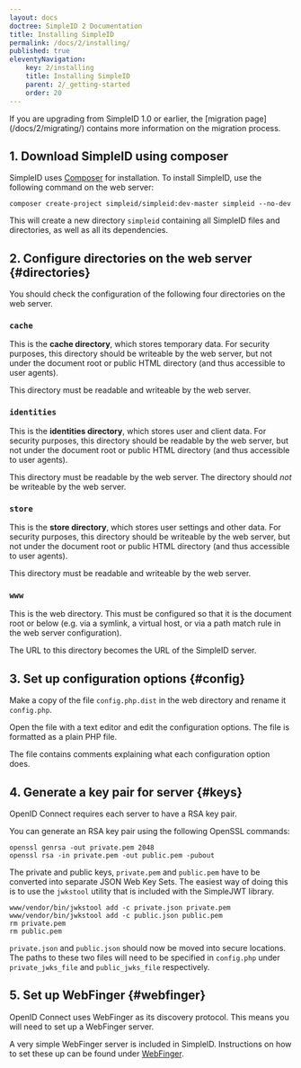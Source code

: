 ```yaml
---
layout: docs
doctree: SimpleID 2 Documentation
title: Installing SimpleID
permalink: /docs/2/installing/
published: true
eleventyNavigation:
    key: 2/installing
    title: Installing SimpleID
    parent: 2/_getting-started
    order: 20
---
```



<div class="note" markdown="span">If you are upgrading from SimpleID 1.0 or earlier, the [migration page](/docs/2/migrating/)
contains more information on the migration process.</div>

## 1. Download SimpleID using composer

SimpleID uses [Composer](https://getcomposer.org/) for installation.  To
install SimpleID, use the following command on the web server:

```shell
composer create-project simpleid/simpleid:dev-master simpleid --no-dev
```

This will create a new directory `simpleid` containing all SimpleID files
and directories, as well as all its dependencies.

## 2. Configure directories on the web server {#directories}

You should check the configuration of the following four directories 
on the web server.

### `cache`

This is the **cache directory**, which stores temporary data.  For security
purposes, this directory should be writeable by the web server, but not
under the document root or public HTML directory (and thus accessible to
user agents).

This directory must be readable and writeable by the web server.

### `identities`

This is the **identities directory**, which stores user and client data.  For
security purposes, this directory should be readable by the web server, but
not under the document root or public HTML directory (and thus accessible
to user agents).

This directory must be readable by the web server.  The directory should
*not* be writeable by the web server.

### `store`

This is the **store directory**, which stores user settings and other data.
For security purposes, this directory should be writeable by the web server,
but not under the document root or public HTML directory (and thus
accessible to user agents).

This directory must be readable and writeable by the web server.

### `www`

This is the web directory.  This must be configured so that it is the
document root or below (e.g. via a symlink, a virtual host, or via a path
match rule in the web server configuration).

The URL to this directory becomes the URL of the SimpleID server.

## 3. Set up configuration options   {#config}

Make a copy of the file `config.php.dist` in the web directory and rename it
`config.php`.

Open the file with a text editor and edit the configuration options.  The file
is formatted as a plain PHP file.

The file contains comments explaining what each configuration option does.

## 4. Generate a key pair for server   {#keys}

OpenID Connect requires each server to have a RSA key pair.

You can generate an RSA key pair using the following OpenSSL commands:

```shell
openssl genrsa -out private.pem 2048
openssl rsa -in private.pem -out public.pem -pubout
```

The private and public keys, `private.pem` and `public.pem` have to be
converted into separate JSON Web Key Sets. The easiest way of doing this
is to use the `jwkstool` utility that is included with the SimpleJWT library.

```shell
www/vendor/bin/jwkstool add -c private.json private.pem
www/vendor/bin/jwkstool add -c public.json public.pem
rm private.pem
rm public.pem
```

`private.json` and `public.json` should now be moved into secure locations.
The paths to these two files will need to be specified in `config.php` under
`private_jwks_file` and `public_jwks_file` respectively.

## 5. Set up WebFinger   {#webfinger}

OpenID Connect uses WebFinger as its discovery protocol.  This means you
will need to set up a WebFinger server.

A very simple WebFinger server is included in SimpleID.  Instructions on
how to set these up can be found under [WebFinger](/docs/2/webfinger).
